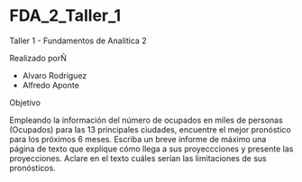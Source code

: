 # FDA_2_Taller_1
Taller 1 - Fundamentos de Analitica 2

Realizado porÑ
 - Alvaro Rodriguez
 - Alfredo Aponte

Objetivo

Empleando la información del número de ocupados en miles de personas (Ocupados) para las 13 principales ciudades, encuentre el mejor pronóstico para los próximos 6 meses. Escriba un breve informe de máximo una página de texto que explique cómo llega a sus proyeccciones y presente las proyecciones. Aclare en el texto cuáles serían las limitaciones de sus pronósticos.
